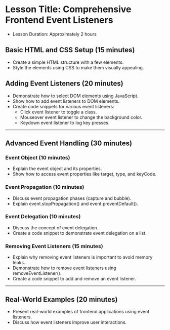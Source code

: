 # Lesson Title: Comprehensive Frontend Event Listeners

- Lesson Duration: Approximately 2 hours

## Basic HTML and CSS Setup (15 minutes)
- Create a simple HTML structure with a few elements.
- Style the elements using CSS to make them visually appealing.

## Adding Event Listeners (20 minutes)
- Demonstrate how to select DOM elements using JavaScript.
- Show how to add event listeners to DOM elements.
- Create code snippets for various event listeners:
  - Click event listener to toggle a class.
  - Mouseover event listener to change the background color.
  - Keydown event listener to log key presses.

---

## Advanced Event Handling (30 minutes)

### Event Object (10 minutes)
- Explain the event object and its properties.
- Show how to access event properties like target, type, and keyCode.

### Event Propagation (10 minutes)
- Discuss event propagation phases (capture and bubble).
- Explain event.stopPropagation() and event.preventDefault().

### Event Delegation (10 minutes)
- Discuss the concept of event delegation.
- Create a code snippet to demonstrate event delegation on a list.

### Removing Event Listeners (15 minutes)
- Explain why removing event listeners is important to avoid memory leaks.
- Demonstrate how to remove event listeners using removeEventListener().
- Create a code snippet to add and remove an event listener.

---

## Real-World Examples (20 minutes)
- Present real-world examples of frontend applications using event listeners.
- Discuss how event listeners improve user interactions.
